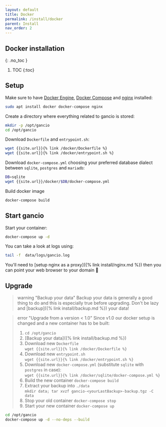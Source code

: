 ```yaml
---
layout: default
title: Docker
permalink: /install/docker
parent: Install
nav_order: 2
---
```

## Docker installation
{: .no_toc }

1. TOC
{:toc}

## Setup

Make sure to have [Docker Engine](https://docs.docker.com/engine/install/),
[Docker Compose](https://docs.docker.com/compose/install/) and [nginx](https://nginx.org/en/docs/install.html) installed:
```bash
sudo apt install docker docker-compose nginx
```

Create a directory where everything related to gancio is stored:
```bash
mkdir -p /opt/gancio
cd /opt/gancio
```

Download `Dockerfile` and `entrypoint.sh`:
```bash
wget {{site.url}}{% link /docker/Dockerfile %}
wget {{site.url}}{% link /docker/entrypoint.sh %}
```

Download `docker-compose.yml` choosing your preferred database dialect between `sqlite`, `postgres` and `mariadb`:
```bash
DB=sqlite
wget {{site.url}}/docker/$DB/docker-compose.yml
```

Build docker image
```bash
docker-compose build
```

## Start gancio

Start your container:
```bash
docker-compose up -d
```

You can take a look at logs using:
```bash
tail -f  data/logs/gancio.log
```

You'll need to [setup nginx as a proxy]({% link install/nginx.md %}) then you can point your web browser to your domain :tada:


## Upgrade

> warning "Backup your data"
> Backup your data is generally a good thing to do and this is especially true before upgrading.
> Don't be lazy and [backup]({% link install/backup.md %}) your data!


> error "Upgrade from a version < 1.0"
> Since v1.0 our docker setup is changed and a new container has to be built:
>
> 1. `cd /opt/gancio`
> 1. [Backup your data]({% link install/backup.md %})
> 1. Download new `Dockerfile` <br/> `wget {{site.url}}{% link /docker/Dockerfile %}`
> 1. Download new `entrypoint.sh` <br/> `wget {{site.url}}{% link /docker/entrypoint.sh %}`
> 1. Download new `docker-compose.yml`  (substitute `sqlite` with `postgres` in case):  <br/>`wget {{site.url}}{% link /docker/sqlite/docker-compose.yml %}`
> 1. Build the new container `docker-compose build`
> 1. Extract your backup into `./data` <br/>`mkdir data; tar xvzf gancio-<yourLastBackup>-backup.tgz -C data`
> 1. Stop your old container `docker-compose stop`
> 1. Start your new container `docker-compose up`


```bash
cd /opt/gancio
docker-compose up -d --no-deps --build
```
